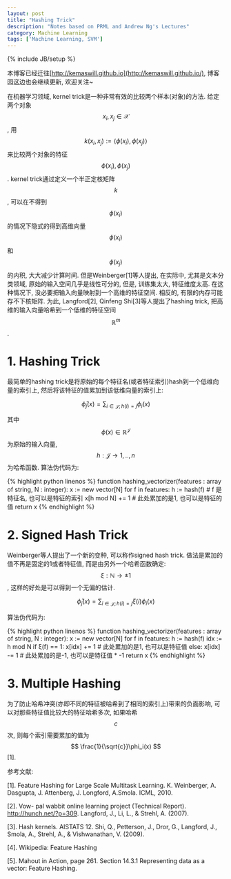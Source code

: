 ```yaml
---
layout: post
title: "Hashing Trick"
description: "Notes based on PRML and Andrew Ng's Lectures"
category: Machine Learning
tags: ['Machine Learning, SVM']
---
```

{% include JB/setup %}

本博客已经迁往[http://kemaswill.github.io](http://kemaswill.github.io/), 博客园这边也会继续更新, 欢迎关注~

在机器学习领域, kernel trick是一种非常有效的比较两个样本(对象)的方法. 给定两个对象$$ x_i, x_j \in \mathcal{X} $$, 用$$ k(x_i, x_j) :=\left <\phi(x_i), \phi(x_j)\right> $$来比较两个对象的特征$$ \phi(x_i), \phi(x_j) $$. kernel trick通过定义一个半正定核矩阵$$ k $$, 可以在不得到$$ \phi(x_i) $$的情况下隐式的得到高维向量$$ \phi(x_i) $$和$$ \phi(x_j) $$的内积, 大大减少计算时间. 但是Weinberger[1]等人提出, 在实际中, 尤其是文本分类领域, 原始的输入空间几乎是线性可分的, 但是, 训练集太大, 特征维度太高. 在这种情况下, 没必要把输入向量映射到一个高维的特征空间. 相反的, 有限的内存可能存不下核矩阵. 为此, Langford[2], Qinfeng Shi[3]等人提出了hashing trick, 把高维的输入向量哈希到一个低维的特征空间$$ \mathbb{R}^m $$.

# 1. Hashing Trick

最简单的hashing trick是将原始的每个特征名(或者特征索引)hash到一个低维向量的索引上, 然后将该特征的值累加到该低维向量的索引上:

$$ \bar{\phi}_j(x) = \sum_{i\in \mathcal{J}; h(i) = j}\phi_i(x) $$

其中$$ \phi(x) \in \mathbb{R}^{\mathcal{J}} $$为原始的输入向量, $$ h: \mathcal{J} \to {1,..,n} $$为哈希函数. 算法伪代码为:

{% highlight python linenos %}
function hashing_vectorizer(features : array of string, N : integer):
    x := new vector[N]
    for f in features:
    h := hash(f)     # f 是特征名, 也可以是特征的索引
    x[h mod N] += 1  # 此处累加的是1, 也可以是特征的值
    return x
{% endhighlight %}
# 2. Signed Hash Trick

Weinberger等人提出了一个新的变种, 可以称作signed hash trick.  做法是累加的值不再是固定的1或者特征值, 而是由另外一个哈希函数确定: $$ \xi : \mathbb{N} \to {\pm 1} $$, 这样的好处是可以得到一个无偏的估计.

$$ \bar{\phi}_j(x) = \sum_{i\in \mathcal{J}; h(i) = j}\xi(i)\phi_i(x) $$

算法伪代码为:

{% highlight python linenos %}
function hashing_vectorizer(features : array of string, N : integer):
    x := new vector[N]
    for f in features:
    h := hash(f)
    idx := h mod N
           if ξ(f) == 1:
           x[idx] += 1  # 此处累加的是1, 也可以是特征值
           else:
           x[idx] -= 1  # 此处累加的是-1, 也可以是特征值 * -1
           return x
{% endhighlight %}


# 3. Multiple Hashing

为了防止哈希冲突(亦即不同的特征被哈希到了相同的索引上)带来的负面影响, 可以对那些特征值比较大的特征哈希多次, 如果哈希$$ c $$次, 则每个索引需要累加的值为$$ \frac{1}{\sqrt{c}}\phi_i(x) $$[1].



参考文献:

[1]. Feature Hashing for Large Scale Multitask Learning. K. Weinberger, A. Dasgupta, J. Attenberg, J. Longford, A.Smola. ICML, 2010.

[2]. Vow- pal wabbit online learning project (Technical Report). http://hunch.net/?p=309. Langford, J., Li, L., & Strehl, A. (2007).

[3]. Hash kernels. AISTATS 12. Shi, Q., Petterson, J., Dror, G., Langford, J., Smola, A., Strehl, A., & Vishwanathan, V. (2009).

[4]. Wikipedia: Feature Hashing

[5]. Mahout in Action, page 261. Section 14.3.1 Representing data as a vector: Feature Hashing.
